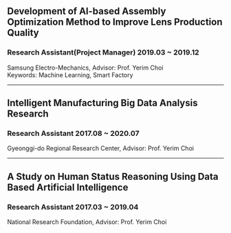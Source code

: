 ## Development of AI-based Assembly Optimization Method to Improve Lens Production Quality
### __Research Assistant(Project Manager)__ 2019.03 ~ 2019.12   
Samsung Electro-Mechanics, Advisor: Prof. Yerim Choi  
Keywords: Machine Learning, Smart Factory

***

## Intelligent Manufacturing Big Data Analysis Research
### __Research Assistant__ 2017.08 ~ 2020.07  
Gyeonggi-do Regional Research Center, Advisor: Prof. Yerim Choi  

***

## A Study on Human Status Reasoning Using Data Based Artificial Intelligence
### __Research Assistant__ 2017.03 ~ 2019.04  
National Research Foundation, Advisor: Prof. Yerim Choi  
